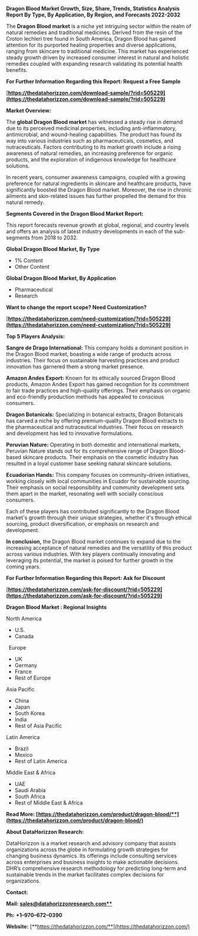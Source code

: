 ﻿**Dragon Blood  Market Growth, Size, Share, Trends, Statistics Analysis Report By Type, By Application, By Region, and Forecasts 2022-2032**


The **Dragon Blood market** is a niche yet intriguing sector within the realm of natural remedies and traditional medicines. Derived from the resin of the Croton lechleri tree found in South America, Dragon Blood has gained attention for its purported healing properties and diverse applications, ranging from skincare to traditional medicine. This market has experienced steady growth driven by increased consumer interest in natural and holistic remedies coupled with expanding research validating its potential health benefits. 

**For Further Information Regarding this Report: Request a Free Sample**	

[**https://thedatahorizzon.com/download-sample/?rid=505229](https://thedatahorizzon.com/download-sample/?rid=505229)** 

**Market Overview:**

The **global Dragon Blood market** has witnessed a steady rise in demand due to its perceived medicinal properties, including anti-inflammatory, antimicrobial, and wound-healing capabilities. The product has found its way into various industries such as pharmaceuticals, cosmetics, and nutraceuticals. Factors contributing to its market growth include a rising awareness of natural remedies, an increasing preference for organic products, and the exploration of indigenous knowledge for healthcare solutions.

In recent years, consumer awareness campaigns, coupled with a growing preference for natural ingredients in skincare and healthcare products, have significantly boosted the Dragon Blood market. Moreover, the rise in chronic ailments and skin-related issues has further propelled the demand for this natural remedy.

**Segments Covered in the Dragon Blood Market Report:** 

This report forecasts revenue growth at global, regional, and country levels and offers an analysis of latest industry developments in each of the sub-segments from 2018 to 2032.

**Global Dragon Blood Market, By Type**

- 1% Content
- Other Content

**Global Dragon Blood Market, By Application**

- Pharmaceutical
- Research

**Want to change the report scope? Need Customization?**

[**https://thedatahorizzon.com/need-customization/?rid=505229](https://thedatahorizzon.com/need-customization/?rid=505229)** 

**Top 5 Players Analysis:**

**Sangre de Drago International:** This company holds a dominant position in the Dragon Blood market, boasting a wide range of products across industries. Their focus on sustainable harvesting practices and product innovation has garnered them a strong market presence.

**Amazon Andes Export:** Known for its ethically sourced Dragon Blood products, Amazon Andes Export has gained recognition for its commitment to fair trade practices and high-quality offerings. Their emphasis on organic and eco-friendly production methods has appealed to conscious consumers.

**Dragon Botanicals:** Specializing in botanical extracts, Dragon Botanicals has carved a niche by offering premium-quality Dragon Blood extracts to the pharmaceutical and nutraceutical industries. Their focus on research and development has led to innovative formulations.

**Peruvian Nature:** Operating in both domestic and international markets, Peruvian Nature stands out for its comprehensive range of Dragon Blood-based skincare products. Their emphasis on the cosmetic industry has resulted in a loyal customer base seeking natural skincare solutions.

**Ecuadorian Hands:** This company focuses on community-driven initiatives, working closely with local communities in Ecuador for sustainable sourcing. Their emphasis on social responsibility and community development sets them apart in the market, resonating well with socially conscious consumers.

Each of these players has contributed significantly to the Dragon Blood market's growth through their unique strategies, whether it's through ethical sourcing, product diversification, or emphasis on research and development.

**In conclusion,** the Dragon Blood market continues to expand due to the increasing acceptance of natural remedies and the versatility of this product across various industries. With key players continually innovating and leveraging its potential, the market is poised for further growth in the coming years.

**For Further Information Regarding this Report: Ask for Discount**	

[**https://thedatahorizzon.com/ask-for-discount/?rid=505229](https://thedatahorizzon.com/ask-for-discount/?rid=505229)** 

**Dragon Blood Market : Regional Insights**

North America

- U.S.
- Canada

` `Europe

- UK
- Germany
- France
- Rest of Europe

Asia Pacific

- China
- Japan
- South Korea
- India
- Rest of Asia Pacific

Latin America

- Brazil
- Mexico
- Rest of Latin America

Middle East & Africa

- UAE
- Saudi Arabia
- South Africa
- Rest of Middle East & Africa

**Read More: [https://thedatahorizzon.com/product/dragon-blood/**](https://thedatahorizzon.com/product/dragon-blood/)** 

**About DataHorizzon Research:**

DataHorizzon is a market research and advisory company that assists organizations across the globe in formulating growth strategies for changing business dynamics. Its offerings include consulting services across enterprises and business insights to make actionable decisions. DHR’s comprehensive research methodology for predicting long-term and sustainable trends in the market facilitates complex decisions for organizations.

**Contact:**

**Mail: [sales@datahorizzonresearch.com**](mailto:sales@datahorizzonresearch.com)**

**Ph:** **+1–970–672–0390**

**Website:** [**https://thedatahorizzon.com/**](https://thedatahorizzon.com/)


